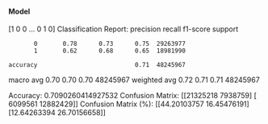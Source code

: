 #### Model
[1 0 0 ... 0 1 0]
Classification Report:
              precision    recall  f1-score   support

           0       0.78      0.73      0.75  29263977
           1       0.62      0.68      0.65  18981990

    accuracy                           0.71  48245967
   macro avg       0.70      0.70      0.70  48245967
weighted avg       0.72      0.71      0.71  48245967

Accuracy: 0.7090260414927532
Confusion Matrix:
[[21325218  7938759]
 [ 6099561 12882429]]
Confusion Matrix (%):
[[44.20103757 16.45476191]
 [12.64263394 26.70156658]]
